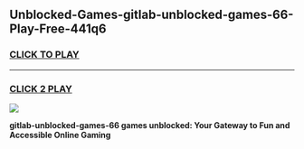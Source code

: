 
## Unblocked-Games-gitlab-unblocked-games-66-Play-Free-441q6
<h3>
<a href="https://premium76.site?title=gitlab-unblocked-games-66&ref=15A">CLICK TO PLAY</a></h3>
<hr>

<h3>
<a href="https://premium76.site?title=gitlab-unblocked-games-66&ref=15A">CLICK 2 PLAY</a>
  
</h3>

<a href="https://premium76.site?title=gitlab-unblocked-games-66&ref=15A"><img src="https://clearcache.store/games.png"></a>


**gitlab-unblocked-games-66 games unblocked: Your Gateway to Fun and Accessible Online Gaming**
